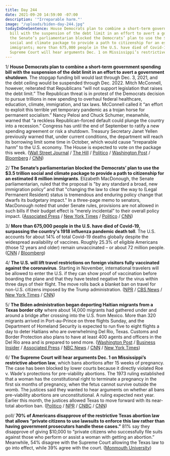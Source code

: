 ```yaml
---
title: Day 244
date: 2021-09-20 14:59:00 -07:00
description: '"Irreparable harm."'
image: "/uploads/biden-day-244.jpg"
todayInOneSentence: House Democrats plan to combine a short-term government spending
  bill with the suspension of the debt limit in an effort to avert a government shutdown;
  the Senate’s parliamentarian blocked the Democrats’ plan to use the $3.5 trillion
  social and climate package to provide a path to citizenship for an estimated 8 million
  immigrants; more than 675,000 people in the U.S. have died of Covid-19; and the
  Supreme Court will hear arguments Dec. 1 on Mississippi’s restrictive abortion law.
---
```


1/ **House Democrats plan to combine a short-term government spending bill with the suspension of the debt limit in an effort to avert a government shutdown**. The stopgap funding bill would last through Dec. 3, 2021, and the debt ceiling would be suspended through Dec. 2022. Mitch McConnell, however, reiterated that Republicans “will not support legislation that raises the debt limit.” The Republican threat is in protest of the Democrats decision to pursue trillions in new spending to overhaul federal healthcare, education, climate, immigration, and tax laws. McConnell called it “an effort to exploit this terrible yet temporary pandemic as a trojan horse for permanent socialism.” Nancy Pelosi and Chuck Schumer, meanwhile, warned that “a reckless Republican-forced default could plunge the country into a recession.” Congress has until the end of September to ratify a new spending agreement or risk a shutdown. Treasury Secretary Janet Yellen previously warned that, under current conditions, the department will reach its borrowing limit some time in October, which would cause “irreparable harm” to the U.S. economy. The House is expected to vote on the package this week. ([Wall Street Journal](https://www.wsj.com/articles/house-to-vote-on-spending-measure-that-includes-debt-limit-suspension-11632164472?mod=politics_lead_pos2) / [The Hill](https://thehill.com/policy/finance/573054-democrats-to-add-debt-limit-hike-to-short-term-government-spending-bill?rl=1) / [Politico](https://www.politico.com/news/2021/09/20/democrats-government-shutdown-debt-limit-513008) / [Washington Post](https://www.washingtonpost.com/us-policy/2021/09/20/congress-shutdown-debt-ceiling-biden/?location=alert&wpmk=1&wpisrc=al_news__alert-economy--alert-politics--alert-national&pwapi_token) / [Bloomberg](https://www.bloomberg.com/news/articles/2021-09-20/democrats-link-debt-limit-to-vital-spending-bill-in-risky-move?sref=MIBMEEoj) / [CNN](https://www.cnn.com/2021/09/20/politics/congress-democrats-debt-limit-shutdown-deadlines/index.html))

2/ **The Senate’s parliamentarian blocked the Democrats’ plan to use the $3.5 trillion social and climate package to provide a path to citizenship for an estimated 8 million immigrants**. Elizabeth MacDonough, the Senate parliamentarian, ruled that the proposal is "by any standard a broad, new immigration policy” and that "changing the law to clear the way to (Legal Permanent Resident) status is tremendous and enduring policy change that dwarfs its budgetary impact." In a three-page memo to senators, MacDonough noted that under Senate rules, provisions are not allowed in such bills if their budget effect is “merely incidental” to their overall policy impact. ([Associated Press](https://apnews.com/article/joe-biden-immigration-e590795e4593feccb2d966090a633be7) / [New York Times](https://www.nytimes.com/2021/09/19/us/politics/immigration-citizenship.html) / [Politico](https://www.politico.com/news/2021/09/19/democrats-immigration-reform-spending-bill-512898) / [CNN](https://www.cnn.com/2021/09/19/politics/immigration-senate-parliamentarian-budget-reconciliation/index.html))

3/ **More than 675,000 people in the U.S. have died of Covid-19, surpassing the country's 1918 influenza pandemic death toll**. The U.S. accounts for about 14% of total Covid-19 deaths globally despite the widespread availability of vaccines. Roughly 25.3% of eligible Americans (those 12 years and older) remain unvaccinated – or about 72 million people. ([CNN](https://www.cnn.com/us/live-news/coronavirus-pandemic-vaccine-updates-09-20-21/h_9235b1080a7bd0bbee1fb393d8055b2b) / [Bloomberg](https://www.bloomberg.com/news/articles/2021-09-20/covid-19-toll-in-u-s-is-about-to-surpass-1918-pandemic-deaths?sref=MIBMEEoj))

4/ **The U.S. will lift travel restrictions on foreign visitors fully vaccinated against the coronavirus**. Starting in November, international travelers will be allowed to enter the U.S. if they can show proof of vaccination before boarding the plane and that they have tested negative for the virus within three days of their flight. The move rolls back a blanket ban on travel for non-U.S. citizens imposed by the Trump administration. ([NPR](https://www.npr.org/2021/09/20/1038912216/white-house-says-vaccinated-foreign-nationals-will-be-allowed-to-fly-to-the-u-s) / [CBS News](https://www.cbsnews.com/news/covid-vaccine-foreign-nationals-biden-administration-require/) / [New York Times](https://www.nytimes.com/live/2021/09/20/world/covid-delta-variant-vaccine/us-travel-ban) / [CNN](https://www.cnn.com/2021/09/20/politics/biden-administration-international-travel-restrictions/index.html))

5/ **The Biden administration began deporting Haitian migrants from a Texas border city** where about 14,000 migrants had gathered under and around a bridge after crossing into the U.S. from Mexico. More than 320 migrants arrived in Port-au-Prince on three flights Sunday, and the Department of Homeland Security is expected to run five to eight flights a day to deter Haitians who are overwhelming Del Rio, Texas. Customs and Border Protection also plans to have at least 400 agents and officers in the Del Rio area and is prepared to send more. ([Washington Post](https://www.washingtonpost.com/nation/2021/09/19/determined-migrants-unfazed-deportations-begin-texas-border/) / [Business Insider](https://www.businessinsider.com/us-started-deporting-haitians-camped-out-along-the-texas-border-2021-9) / [Associated Press](https://apnews.com/article/texas-migrants-haiti-del-rio-border-mexico-14cc4765f758df5aaf6fa546525416b7) / [NBC News](https://www.nbcnews.com/news/us-news/u-s-ramps-plan-expel-haitian-migrants-gathered-texas-n1279507) / [CNN](https://www.cnn.com/2021/09/18/politics/biden-haiti-deportations/index.html) / [New York Times](https://www.nytimes.com/2021/09/18/us/politics/biden-administration-haiti-texas.html))

6/ **The Supreme Court will hear arguments Dec. 1 on Mississippi’s restrictive abortion law**, which bans abortions after 15 weeks of pregnancy. The case has been blocked by lower courts because it directly violated Roe v. Wade's protections for pre-viability abortions. The 1973 ruling established that a woman has the constitutional right to terminate a pregnancy in the first six months of pregnancy, when the fetus cannot survive outside the womb. The justices said they wanted to hear arguments on whether all bans pre-viability abortions are unconstitutional. A ruling expected next year. Earlier this month, the justices allowed Texas to move forward with its near-total abortion ban. ([Politico](https://www.politico.com/news/2021/09/20/supreme-court-abortion-case-513012) / [NPR](https://www.npr.org/2021/09/20/1038972266/supreme-court-date-roe-wade-dobbs-jackson-womens) / [CNBC](https://www.cnbc.com/2021/09/20/supreme-court-will-hear-mississippi-abortion-case-challenging-roe-v-wade-on-dec-1.html) / [CNN](https://www.cnn.com/2021/09/20/politics/supreme-court-mississippi-abortion-law/index.html))

poll/ **70% of Americans disapprove of the restrictive Texas abortion law that allows “private citizens to use lawsuits to enforce this law rather than having government prosecutors handle these cases.”** 81% say they disapprove of giving $10,000 to “private citizens who successfully file suits against those who perform or assist a woman with getting an abortion.” Meanwhile, 54% disagree with the Supreme Court allowing the Texas law to go into effect, while 39% agree with the court. ([Monmouth University](https://www.monmouth.edu/polling-institute/reports/monmouthpoll_us_092021/))